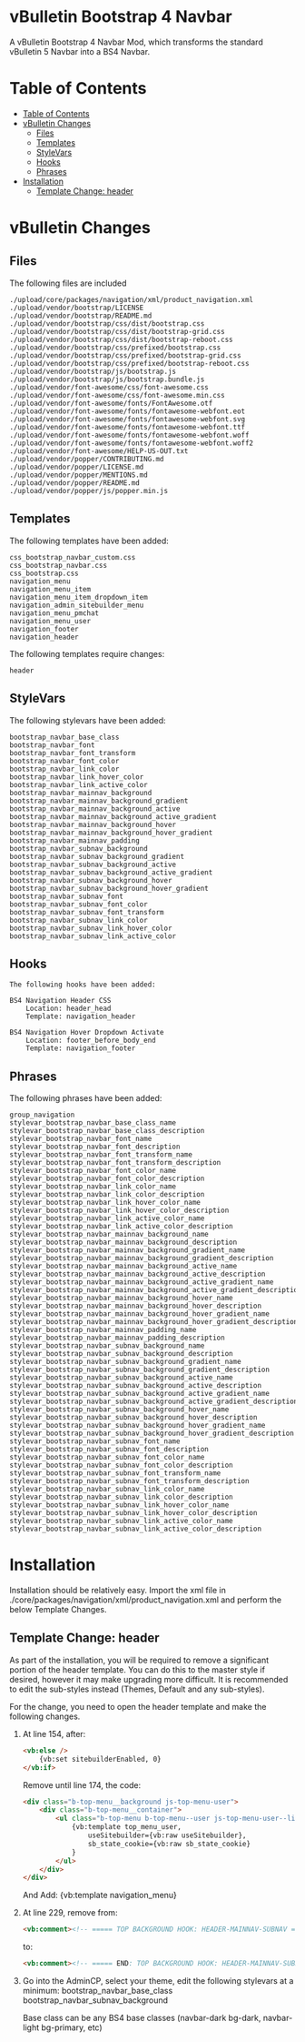 # vBulletin Bootstrap 4 Navbar
A vBulletin Bootstrap 4 Navbar Mod, which transforms the standard vBulletin 5 Navbar into a BS4 Navbar.

Table of Contents
=================

* [Table of Contents](#table-of-contents)
* [vBulletin Changes](#vbulletin-changes)
  * [Files](#files)
  * [Templates](#templates)
  * [StyleVars](#stylevars)
  * [Hooks](#hooks)
  * [Phrases](#prases)
* [Installation](#installation)
  * [Template Change: header](#template-change-header)

vBulletin Changes
=================

Files
-----

The following files are included

	./upload/core/packages/navigation/xml/product_navigation.xml
	./upload/vendor/bootstrap/LICENSE
	./upload/vendor/bootstrap/README.md
	./upload/vendor/bootstrap/css/dist/bootstrap.css
	./upload/vendor/bootstrap/css/dist/bootstrap-grid.css
	./upload/vendor/bootstrap/css/dist/bootstrap-reboot.css
	./upload/vendor/bootstrap/css/prefixed/bootstrap.css
	./upload/vendor/bootstrap/css/prefixed/bootstrap-grid.css
	./upload/vendor/bootstrap/css/prefixed/bootstrap-reboot.css
	./upload/vendor/bootstrap/js/bootstrap.js
	./upload/vendor/bootstrap/js/bootstrap.bundle.js
	./upload/vendor/font-awesome/css/font-awesome.css
	./upload/vendor/font-awesome/css/font-awesome.min.css
	./upload/vendor/font-awesome/fonts/FontAwesome.otf
	./upload/vendor/font-awesome/fonts/fontawesome-webfont.eot
	./upload/vendor/font-awesome/fonts/fontawesome-webfont.svg
	./upload/vendor/font-awesome/fonts/fontawesome-webfont.ttf
	./upload/vendor/font-awesome/fonts/fontawesome-webfont.woff
	./upload/vendor/font-awesome/fonts/fontawesome-webfont.woff2
	./upload/vendor/font-awesome/HELP-US-OUT.txt
	./upload/vendor/popper/CONTRIBUTING.md
	./upload/vendor/popper/LICENSE.md
	./upload/vendor/popper/MENTIONS.md
	./upload/vendor/popper/README.md
	./upload/vendor/popper/js/popper.min.js
	

Templates
-----

The following templates have been added:
	
	css_bootstrap_navbar_custom.css
	css_bootstrap_navbar.css
	css_bootstrap.css
	navigation_menu
	navigation_menu_item
	navigation_menu_item_dropdown_item
	navigation_admin_sitebuilder_menu
	navigation_menu_pmchat
	navigation_menu_user
	navigation_footer
	navigation_header

The following templates require changes:

	header
	

StyleVars
-----

The following stylevars have been added:

	bootstrap_navbar_base_class
	bootstrap_navbar_font
	bootstrap_navbar_font_transform
	bootstrap_navbar_font_color
	bootstrap_navbar_link_color
	bootstrap_navbar_link_hover_color
	bootstrap_navbar_link_active_color
	bootstrap_navbar_mainnav_background
	bootstrap_navbar_mainnav_background_gradient
	bootstrap_navbar_mainnav_background_active
	bootstrap_navbar_mainnav_background_active_gradient
	bootstrap_navbar_mainnav_background_hover
	bootstrap_navbar_mainnav_background_hover_gradient
	bootstrap_navbar_mainnav_padding
	bootstrap_navbar_subnav_background
	bootstrap_navbar_subnav_background_gradient
	bootstrap_navbar_subnav_background_active
	bootstrap_navbar_subnav_background_active_gradient
	bootstrap_navbar_subnav_background_hover
	bootstrap_navbar_subnav_background_hover_gradient
	bootstrap_navbar_subnav_font
	bootstrap_navbar_subnav_font_color
	bootstrap_navbar_subnav_font_transform
	bootstrap_navbar_subnav_link_color
	bootstrap_navbar_subnav_link_hover_color
	bootstrap_navbar_subnav_link_active_color

Hooks
-----

	The following hooks have been added:

	BS4 Navigation Header CSS
		Location: header_head
		Template: navigation_header

	BS4 Navigation Hover Dropdown Activate
		Location: footer_before_body_end
		Template: navigation_footer

Phrases
-----

The following phrases have been added:

	group_navigation
	stylevar_bootstrap_navbar_base_class_name
	stylevar_bootstrap_navbar_base_class_description
	stylevar_bootstrap_navbar_font_name
	stylevar_bootstrap_navbar_font_description
	stylevar_bootstrap_navbar_font_transform_name
	stylevar_bootstrap_navbar_font_transform_description
	stylevar_bootstrap_navbar_font_color_name
	stylevar_bootstrap_navbar_font_color_description
	stylevar_bootstrap_navbar_link_color_name
	stylevar_bootstrap_navbar_link_color_description
	stylevar_bootstrap_navbar_link_hover_color_name
	stylevar_bootstrap_navbar_link_hover_color_description
	stylevar_bootstrap_navbar_link_active_color_name
	stylevar_bootstrap_navbar_link_active_color_description
	stylevar_bootstrap_navbar_mainnav_background_name
	stylevar_bootstrap_navbar_mainnav_background_description
	stylevar_bootstrap_navbar_mainnav_background_gradient_name
	stylevar_bootstrap_navbar_mainnav_background_gradient_description
	stylevar_bootstrap_navbar_mainnav_background_active_name
	stylevar_bootstrap_navbar_mainnav_background_active_description
	stylevar_bootstrap_navbar_mainnav_background_active_gradient_name
	stylevar_bootstrap_navbar_mainnav_background_active_gradient_description
	stylevar_bootstrap_navbar_mainnav_background_hover_name
	stylevar_bootstrap_navbar_mainnav_background_hover_description
	stylevar_bootstrap_navbar_mainnav_background_hover_gradient_name
	stylevar_bootstrap_navbar_mainnav_background_hover_gradient_description
	stylevar_bootstrap_navbar_mainnav_padding_name
	stylevar_bootstrap_navbar_mainnav_padding_description
	stylevar_bootstrap_navbar_subnav_background_name
	stylevar_bootstrap_navbar_subnav_background_description
	stylevar_bootstrap_navbar_subnav_background_gradient_name
	stylevar_bootstrap_navbar_subnav_background_gradient_description
	stylevar_bootstrap_navbar_subnav_background_active_name
	stylevar_bootstrap_navbar_subnav_background_active_description
	stylevar_bootstrap_navbar_subnav_background_active_gradient_name
	stylevar_bootstrap_navbar_subnav_background_active_gradient_description
	stylevar_bootstrap_navbar_subnav_background_hover_name
	stylevar_bootstrap_navbar_subnav_background_hover_description
	stylevar_bootstrap_navbar_subnav_background_hover_gradient_name
	stylevar_bootstrap_navbar_subnav_background_hover_gradient_description
	stylevar_bootstrap_navbar_subnav_font_name
	stylevar_bootstrap_navbar_subnav_font_description
	stylevar_bootstrap_navbar_subnav_font_color_name
	stylevar_bootstrap_navbar_subnav_font_color_description
	stylevar_bootstrap_navbar_subnav_font_transform_name
	stylevar_bootstrap_navbar_subnav_font_transform_description
	stylevar_bootstrap_navbar_subnav_link_color_name
	stylevar_bootstrap_navbar_subnav_link_color_description
	stylevar_bootstrap_navbar_subnav_link_hover_color_name
	stylevar_bootstrap_navbar_subnav_link_hover_color_description
	stylevar_bootstrap_navbar_subnav_link_active_color_name
	stylevar_bootstrap_navbar_subnav_link_active_color_description

Installation
=================

Installation should be relatively easy.  Import the xml file in ./core/packages/navigation/xml/product_navigation.xml and perform the below Template Changes.

Template Change: header
-----

As part of the installation, you will be required to remove a significant portion of the header template.  You can do this to the master style if desired, however it may make upgrading more difficult.  It is recommended to edit the sub-styles instead (Themes, Default and any sub-styles).

For the change, you need to open the header template and make the following changes.

1. At line 154, after:
    ```html
    <vb:else />
		{vb:set sitebuilderEnabled, 0}
    </vb:if>
    ```
    Remove until line 174, the code:
    ```html
    <div class="b-top-menu__background js-top-menu-user">
		<div class="b-top-menu__container">
			<ul class="b-top-menu b-top-menu--user js-top-menu-user--list js-shrink-event-parent">
				{vb:template top_menu_user,
					useSitebuilder={vb:raw useSitebuilder},
					sb_state_cookie={vb:raw sb_state_cookie}
				}
			</ul>
		</div>
	</div>
	```
	And Add:
	{vb:template navigation_menu}
2. At line 229, remove from:
	```html
	<vb:comment><!-- ===== TOP BACKGROUND HOOK: HEADER-MAINNAV-SUBNAV ===== --></vb:comment>
	```
	to:
	```html
	<vb:comment><!-- ===== END: TOP BACKGROUND HOOK: HEADER-MAINNAV-SUBNAV ===== --></vb:comment>
	```
3. Go into the AdminCP, select your theme, edit the following stylevars at a minimum:
	bootstrap_navbar_base_class
	bootstrap_navbar_subnav_background
	
	Base class can be any BS4 base classes (navbar-dark bg-dark, navbar-light bg-primary, etc)
